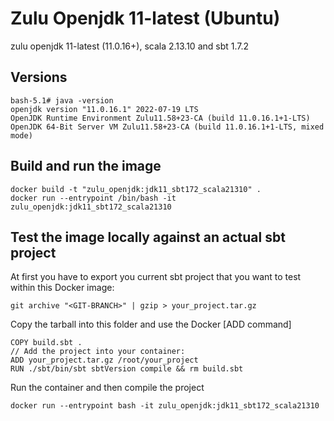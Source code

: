 # Zulu Openjdk 11-latest (Ubuntu) 

zulu openjdk 11-latest (11.0.16+), scala 2.13.10 and sbt 1.7.2

## Versions

```
bash-5.1# java -version
openjdk version "11.0.16.1" 2022-07-19 LTS
OpenJDK Runtime Environment Zulu11.58+23-CA (build 11.0.16.1+1-LTS)
OpenJDK 64-Bit Server VM Zulu11.58+23-CA (build 11.0.16.1+1-LTS, mixed mode)
```

## Build and run the image

```
docker build -t "zulu_openjdk:jdk11_sbt172_scala21310" .
docker run --entrypoint /bin/bash -it zulu_openjdk:jdk11_sbt172_scala21310
```

## Test the image locally against an actual sbt project
At first you have to export you current sbt project that you want to test within this Docker image:

```
git archive "<GIT-BRANCH>" | gzip > your_project.tar.gz
```

Copy the tarball into this folder and use the Docker [ADD command]

```
COPY build.sbt .
// Add the project into your container:
ADD your_project.tar.gz /root/your_project
RUN ./sbt/bin/sbt sbtVersion compile && rm build.sbt
```

Run the container and then compile the project

```
docker run --entrypoint bash -it zulu_openjdk:jdk11_sbt172_scala21310
```
